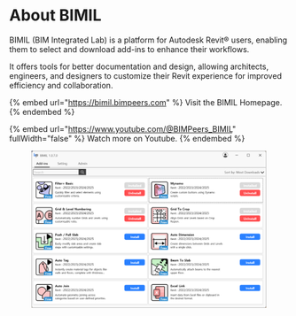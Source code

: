 # About BIMIL

BIMIL (BIM Integrated Lab) is a platform for Autodesk Revit® users, enabling them to select and download add-ins to enhance their workflows.

It offers tools for better documentation and design, allowing architects, engineers, and designers to customize their Revit experience for improved efficiency and collaboration.

{% embed url="https://bimil.bimpeers.com" %}
Visit the BIMIL Homepage.&#x20;
{% endembed %}

{% embed url="https://www.youtube.com/@BIMPeers_BIMIL" fullWidth="false" %}
Watch more on Youtube.
{% endembed %}

<figure><img src=".gitbook/assets/image (1) (1) (1) (1) (1) (1) (1) (1) (1) (1) (1).png" alt=""><figcaption></figcaption></figure>
